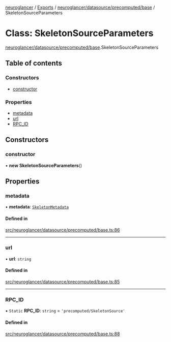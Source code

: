 [neuroglancer](../README.md) / [Exports](../modules.md) / [neuroglancer/datasource/precomputed/base](../modules/neuroglancer_datasource_precomputed_base.md) / SkeletonSourceParameters

# Class: SkeletonSourceParameters

[neuroglancer/datasource/precomputed/base](../modules/neuroglancer_datasource_precomputed_base.md).SkeletonSourceParameters

## Table of contents

### Constructors

- [constructor](neuroglancer_datasource_precomputed_base.SkeletonSourceParameters.md#constructor)

### Properties

- [metadata](neuroglancer_datasource_precomputed_base.SkeletonSourceParameters.md#metadata)
- [url](neuroglancer_datasource_precomputed_base.SkeletonSourceParameters.md#url)
- [RPC\_ID](neuroglancer_datasource_precomputed_base.SkeletonSourceParameters.md#rpc_id)

## Constructors

### constructor

• **new SkeletonSourceParameters**()

## Properties

### metadata

• **metadata**: [`SkeletonMetadata`](../interfaces/neuroglancer_datasource_precomputed_base.SkeletonMetadata.md)

#### Defined in

[src/neuroglancer/datasource/precomputed/base.ts:86](https://github.com/ActiveBrainAtlas2/neuroglancer/blob/91617476/src/neuroglancer/datasource/precomputed/base.ts#L86)

___

### url

• **url**: `string`

#### Defined in

[src/neuroglancer/datasource/precomputed/base.ts:85](https://github.com/ActiveBrainAtlas2/neuroglancer/blob/91617476/src/neuroglancer/datasource/precomputed/base.ts#L85)

___

### RPC\_ID

▪ `Static` **RPC\_ID**: `string` = `'precomputed/SkeletonSource'`

#### Defined in

[src/neuroglancer/datasource/precomputed/base.ts:88](https://github.com/ActiveBrainAtlas2/neuroglancer/blob/91617476/src/neuroglancer/datasource/precomputed/base.ts#L88)
